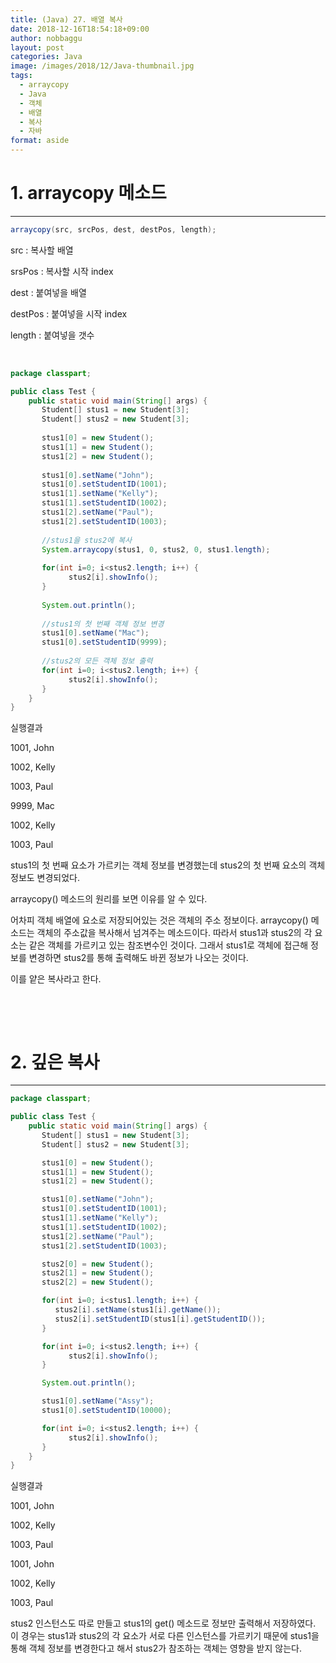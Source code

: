 ```yaml
---
title: (Java) 27. 배열 복사
date: 2018-12-16T18:54:18+09:00
author: nobbaggu
layout: post
categories: Java
image: /images/2018/12/Java-thumbnail.jpg
tags:
  - arraycopy
  - Java
  - 객체
  - 배열
  - 복사
  - 자바
format: aside
---
```

# 1. arraycopy 메소드

* * *

~~~ java
arraycopy(src, srcPos, dest, destPos, length);
~~~

src : 복사할 배열

srsPos : 복사할 시작 index

dest : 붙여넣을 배열

destPos : 붙여넣을 시작 index

length : 붙여넣을 갯수

&nbsp;

~~~ java
package classpart;

public class Test {
    public static void main(String[] args) {
       Student[] stus1 = new Student[3];
       Student[] stus2 = new Student[3];
       
       stus1[0] = new Student();
       stus1[1] = new Student();
       stus1[2] = new Student();
       
       stus1[0].setName("John");
       stus1[0].setStudentID(1001);
       stus1[1].setName("Kelly");
       stus1[1].setStudentID(1002);
       stus1[2].setName("Paul");
       stus1[2].setStudentID(1003);
       
       //stus1을 stus2에 복사
       System.arraycopy(stus1, 0, stus2, 0, stus1.length);
       
       for(int i=0; i<stus2.length; i++) {
             stus2[i].showInfo();
       }
       
       System.out.println();
       
       //stus1의 첫 번째 객체 정보 변경
       stus1[0].setName("Mac");
       stus1[0].setStudentID(9999);
       
       //stus2의 모든 객체 정보 출력
       for(int i=0; i<stus2.length; i++) {
             stus2[i].showInfo();
       }
    }
}
~~~

실행결과

1001, John


1002, Kelly


1003, Paul




9999, Mac


1002, Kelly


1003, Paul


 

stus1의 첫 번째 요소가 가르키는 객체 정보를 변경했는데 stus2의 첫 번째 요소의 객체 정보도 변경되었다.

arraycopy() 메소드의 원리를 보면 이유를 알 수 있다.

어차피 객체 배열에 요소로 저장되어있는 것은 객체의 주소 정보이다. arraycopy() 메소드는 객체의 주소값을 복사해서 넘겨주는 메소드이다. 따라서 stus1과 stus2의 각 요소는 같은 객체를 가르키고 있는 참조변수인 것이다. 그래서 stus1로 객체에 접근해 정보를 변경하면 stus2를 통해 출력해도 바뀐 정보가 나오는 것이다.

이를 얕은 복사라고 한다.

&nbsp;

&nbsp;

# 2. 깊은 복사

* * *

~~~ java
package classpart;

public class Test {
    public static void main(String[] args) {
       Student[] stus1 = new Student[3];
       Student[] stus2 = new Student[3];

       stus1[0] = new Student();
       stus1[1] = new Student();
       stus1[2] = new Student();

       stus1[0].setName("John");
       stus1[0].setStudentID(1001);
       stus1[1].setName("Kelly");
       stus1[1].setStudentID(1002);
       stus1[2].setName("Paul");
       stus1[2].setStudentID(1003);

       stus2[0] = new Student();
       stus2[1] = new Student();
       stus2[2] = new Student();

       for(int i=0; i<stus1.length; i++) {
          stus2[i].setName(stus1[i].getName());
          stus2[i].setStudentID(stus1[i].getStudentID());
       }

       for(int i=0; i<stus2.length; i++) {
             stus2[i].showInfo();
       }

       System.out.println();

       stus1[0].setName("Assy");
       stus1[0].setStudentID(10000);

       for(int i=0; i<stus2.length; i++) {
             stus2[i].showInfo();         
       }
    }
}
~~~

실행결과

1001, John


1002, Kelly


1003, Paul




1001, John


1002, Kelly


1003, Paul


 

stus2 인스턴스도 따로 만들고 stus1의 get() 메소드로 정보만 출력해서 저장하였다. 이 경우는 stus1과 stus2의 각 요소가 서로 다른 인스턴스를 가르키기 때문에 stus1을 통해 객체 정보를 변경한다고 해서 stus2가 참조하는 객체는 영향을 받지 않는다.